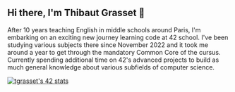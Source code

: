 ## Hi there, I'm Thibaut Grasset 👋

After 10 years teaching English in middle schools around Paris, I'm embarking on an exciting new journey learning code at 42 school. 
I've been studying various subjects there since November 2022 and it took me around a year to get through the mandatory Common Core of the cursus.
Currently spending additional time on 42's advanced projects to build as much general knowledge about various subfields of computer science. 

[![tgrasset's 42 stats](https://badge.mediaplus.ma/landscapes/tgrasset?1337Badge=off&UM6P=off)](https://github.com/oakoudad/badge42)


<!--
**tgrasset/tgrasset** is a ✨ _special_ ✨ repository because its `README.md` (this file) appears on your GitHub profile.

Here are some ideas to get you started:

- 🔭 I’m currently working on ...
- 🌱 I’m currently learning ...
- 👯 I’m looking to collaborate on ...
- 🤔 I’m looking for help with ...
- 💬 Ask me about ...
- 📫 How to reach me: ...
- 😄 Pronouns: ...
- ⚡ Fun fact: ...
-->
